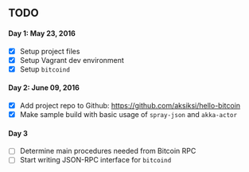 ## TODO

#### Day 1: May 23, 2016

- [x] Setup project files
- [x] Setup Vagrant dev environment
- [x] Setup `bitcoind`

#### Day 2: June 09, 2016
- [x] Add project repo to Github: https://github.com/aksiksi/hello-bitcoin
- [x] Make sample build with basic usage of `spray-json` and `akka-actor`

#### Day 3

- [ ] Determine main procedures needed from Bitcoin RPC
- [ ] Start writing JSON-RPC interface for `bitcoind`